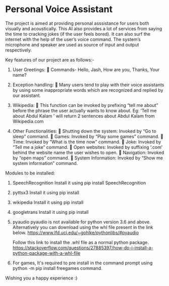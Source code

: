 # Personal Voice Assistant

The project is aimed at providing personal asssistance for users both visually and acoustically. 
This AI also provides a lot of services from 
saying the time to cracking jokes (if the user feels bored). It can 
also surf the internet with the help of the user’s voice command. 
The system’s microphone and speaker are used as source of input and output 
respectively. 

Key features of our project are as follows:- 

1. User Greetings: 
 Commands- Hello, Jash, How are you, Thanks, Your name? 

2. Exception handling: 
 Many users tend to play with their voice assistants by using 
some inappropriate words which are recognized and replied 
by our assistant. 

3. Wikipedia: 
 This function can be invoked by prefixing “tell me about” 
before the phrase the user actually wants to know about. 
Eg: ‘Tell me about Abdul Kalam ’ will return 2 sentences 
about Abdul Kalam from Wikipedia.com 

4. Other Functionalities: 
 Shutting down the system: Invoked by “Go to sleep” 
command. 
 Games: Invoked by “Play some games” command. 
 Time: Invoked by “What is the time now” command. 
 Joke: Invoked by “Tell me a joke” command. 
 Open websites: Invoked by suffixing ‘.com’ behind the 
website name the user wishes to open. 
 Navigation: Invoked by “open maps” command. 
 System Information: Invoked by “Show me system 
information” command.



Modules to be installed:
1. SpeechRecognition
    Install it using pip install SpeechRecognition

2. pyttsx3
    Install it using pip install

3. wikipedia
    Install it using pip install

4. googletrans
    Install it using pip install

5. pyaudio
    pyaudio is not available for python version 3.6 and above.
    Alternatively you can download using the whl file present in the 
    link below.
    https://www.lfd.uci.edu/~gohlke/pythonlibs/#pyaudio
    
    Follow this link to install the .whl file as a normal python package.
    https://stackoverflow.com/questions/27885397/how-do-i-install-a-python-package-with-a-whl-file
    
6. For games, It's required to pre install in the command prompt 
   using python -m pip install freegames command.

Wishing you a happy experience :)
